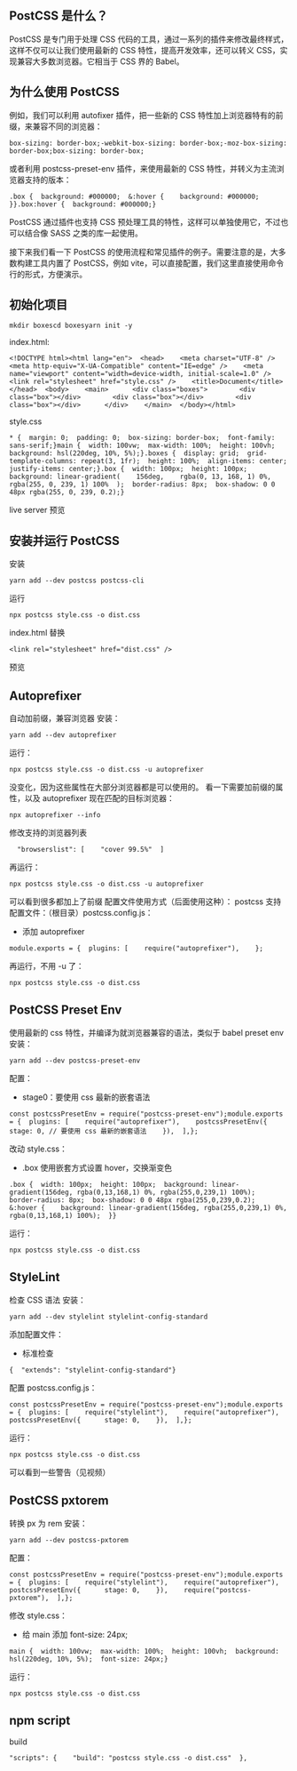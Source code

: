 ## PostCSS 是什么？[​](https://zxuqian.cn/videos/frontend/postcss-get-started-tutorial/#postcss-%E6%98%AF%E4%BB%80%E4%B9%88 "Direct link to heading")

PostCSS 是专门用于处理 CSS 代码的工具，通过一系列的插件来修改最终样式，这样不仅可以让我们使用最新的 CSS 特性，提高开发效率，还可以转义 CSS，实现兼容大多数浏览器。它相当于 CSS 界的 Babel。

## 为什么使用 PostCSS[​](https://zxuqian.cn/videos/frontend/postcss-get-started-tutorial/#%E4%B8%BA%E4%BB%80%E4%B9%88%E4%BD%BF%E7%94%A8-postcss "Direct link to heading")

例如，我们可以利用 autofixer 插件，把一些新的 CSS 特性加上浏览器特有的前缀，来兼容不同的浏览器：

```
box-sizing: border-box;-webkit-box-sizing: border-box;-moz-box-sizing: border-box;box-sizing: border-box;
```

或者利用 postcss-preset-env 插件，来使用最新的 CSS 特性，并转义为主流浏览器支持的版本：

```
.box {  background: #000000;  &:hover {    background: #000000;  }}.box:hover {  background: #000000;}
```

PostCSS 通过插件也支持 CSS 预处理工具的特性，这样可以单独使用它，不过也可以结合像 SASS 之类的库一起使用。

接下来我们看一下 PostCSS 的使用流程和常见插件的例子。需要注意的是，大多数构建工具内置了 PostCSS，例如 vite，可以直接配置，我们这里直接使用命令行的形式，方便演示。

## 初始化项目[​](https://zxuqian.cn/videos/frontend/postcss-get-started-tutorial/#%E5%88%9D%E5%A7%8B%E5%8C%96%E9%A1%B9%E7%9B%AE "Direct link to heading")

```
mkdir boxescd boxesyarn init -y
```

index.html:

```
<!DOCTYPE html><html lang="en">  <head>    <meta charset="UTF-8" />    <meta http-equiv="X-UA-Compatible" content="IE=edge" />    <meta name="viewport" content="width=device-width, initial-scale=1.0" />    <link rel="stylesheet" href="style.css" />    <title>Document</title>  </head>  <body>    <main>      <div class="boxes">        <div class="box"></div>        <div class="box"></div>        <div class="box"></div>      </div>    </main>  </body></html>
```

style.css

```
* {  margin: 0;  padding: 0;  box-sizing: border-box;  font-family: sans-serif;}main {  width: 100vw;  max-width: 100%;  height: 100vh;  background: hsl(220deg, 10%, 5%);}.boxes {  display: grid;  grid-template-columns: repeat(3, 1fr);  height: 100%;  align-items: center;  justify-items: center;}.box {  width: 100px;  height: 100px;  background: linear-gradient(    156deg,    rgba(0, 13, 168, 1) 0%,    rgba(255, 0, 239, 1) 100%  );  border-radius: 8px;  box-shadow: 0 0 48px rgba(255, 0, 239, 0.2);}
```

live server 预览

## 安装并运行 PostCSS[​](https://zxuqian.cn/videos/frontend/postcss-get-started-tutorial/#%E5%AE%89%E8%A3%85%E5%B9%B6%E8%BF%90%E8%A1%8C-postcss "Direct link to heading")

安装

```
yarn add --dev postcss postcss-cli
```

运行

```
npx postcss style.css -o dist.css
```

index.html 替换

```
<link rel="stylesheet" href="dist.css" />
```

预览

## Autoprefixer[​](https://zxuqian.cn/videos/frontend/postcss-get-started-tutorial/#autoprefixer "Direct link to heading")

自动加前缀，兼容浏览器 安装：

```
yarn add --dev autoprefixer
```

运行：

```
npx postcss style.css -o dist.css -u autoprefixer
```

没变化，因为这些属性在大部分浏览器都是可以使用的。 看一下需要加前缀的属性，以及 autoprefixer 现在匹配的目标浏览器：

```
npx autoprefixer --info
```

修改支持的浏览器列表

```
  "browserslist": [    "cover 99.5%"  ]
```

再运行：

```
npx postcss style.css -o dist.css -u autoprefixer
```

可以看到很多都加上了前缀 配置文件使用方式（后面使用这种）： postcss 支持配置文件：（根目录）postcss.config.js：

- 添加 autoprefixer

```
module.exports = {  plugins: [    require("autoprefixer"),    };
```

再运行，不用 -u 了：

```
npx postcss style.css -o dist.css
```

## PostCSS Preset Env[​](https://zxuqian.cn/videos/frontend/postcss-get-started-tutorial/#postcss-preset-env "Direct link to heading")

使用最新的 css 特性，并编译为就浏览器兼容的语法，类似于 babel preset env 安装：

```
yarn add --dev postcss-preset-env
```

配置：

- stage0：要使用 css 最新的嵌套语法

```
const postcssPresetEnv = require("postcss-preset-env");module.exports = {  plugins: [    require("autoprefixer"),    postcssPresetEnv({      stage: 0, // 要使用 css 最新的嵌套语法    }),  ],};
```

改动 style.css：

- .box 使用嵌套方式设置 hover，交换渐变色

```
.box {  width: 100px;  height: 100px;  background: linear-gradient(156deg, rgba(0,13,168,1) 0%, rgba(255,0,239,1) 100%);  border-radius: 8px;  box-shadow: 0 0 48px rgba(255,0,239,0.2);  &:hover {    background: linear-gradient(156deg, rgba(255,0,239,1) 0%, rgba(0,13,168,1) 100%);  }}
```

运行：

```
npx postcss style.css -o dist.css
```

## StyleLint[​](https://zxuqian.cn/videos/frontend/postcss-get-started-tutorial/#stylelint "Direct link to heading")

检查 CSS 语法 安装：

```
yarn add --dev stylelint stylelint-config-standard
```

添加配置文件：

- 标准检查

```
{  "extends": "stylelint-config-standard"}
```

配置 postcss.config.js：

```
const postcssPresetEnv = require("postcss-preset-env");module.exports = {  plugins: [    require("stylelint"),    require("autoprefixer"),    postcssPresetEnv({      stage: 0,    }),  ],};
```

运行：

```
npx postcss style.css -o dist.css
```

可以看到一些警告（见视频）

## PostCSS pxtorem[​](https://zxuqian.cn/videos/frontend/postcss-get-started-tutorial/#postcss-pxtorem "Direct link to heading")

转换 px 为 rem 安装：

```
yarn add --dev postcss-pxtorem
```

配置：

```
const postcssPresetEnv = require("postcss-preset-env");module.exports = {  plugins: [    require("stylelint"),    require("autoprefixer"),    postcssPresetEnv({      stage: 0,    }),    require("postcss-pxtorem"),  ],};
```

修改 style.css：

- 给 main 添加 font-size: 24px;

```
main {  width: 100vw;  max-width: 100%;  height: 100vh;  background: hsl(220deg, 10%, 5%);  font-size: 24px;}
```

运行：

```
npx postcss style.css -o dist.css
```

## npm script[​](https://zxuqian.cn/videos/frontend/postcss-get-started-tutorial/#npm-script "Direct link to heading")

build

```
"scripts": {    "build": "postcss style.css -o dist.css"  },
```
